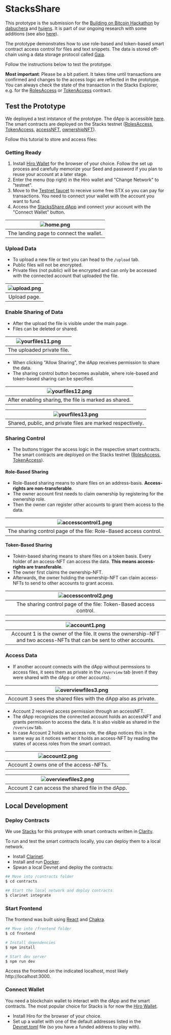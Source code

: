 # StacksShare

This prototype is the submission for the [Building on Bitcoin Hackathon](https://building-on-btc-hack.devpost.com/?ref_feature=challenge&ref_medium=your-open-hackathons&ref_content=Submissions+open) by [dabuchera](https://github.com/dabuchera) and [hujens](https://github.com/hujens). It is part of our ongoing research with some additions (see also [here](https://github.com/dabuchera/web3-access)).

The prototype demonstrates how to use role-based and token-based smart contract access control for files and text snippets. The data is stored off-chain using a data storage protocol called [Gaia](https://github.com/stacks-network/gaia).

Follow the instructions below to test the prototype. 

**Most important**: Please be a bit patient. It takes time until transactions are confirmed and changes to the access logic are reflected in the prototype. You can always check the state of the transaction in the Stacks Explorer, e.g. for the [RolesAccess](https://explorer.stacks.co/txid/0x90d3f74e779db902ad530e234d25cdd7c5f199ae1ae6f6bbdceeb0b31cec80f8?chain=testnet) or [TokenAccess](https://explorer.stacks.co/txid/0xfad00174f87245fda375a12016b1a6a361e02eca174870973e978cb809e14a3e?chain=testnet) contract.

## Test the Prototype

We deployed a test intstance of the prototype. The dApp is accessible [here](https://building-on-bitcoin-hackathon.vercel.app/). The smart contracts are deployed on the Stacks testnet ([RolesAccess](https://explorer.stacks.co/txid/0x90d3f74e779db902ad530e234d25cdd7c5f199ae1ae6f6bbdceeb0b31cec80f8?chain=testnet), [TokenAccess](https://explorer.stacks.co/txid/0xfad00174f87245fda375a12016b1a6a361e02eca174870973e978cb809e14a3e?chain=testnet), [accessNFT](https://explorer.stacks.co/txid/0x9c5895ab833542325131d8953167c032a8de3a0393cea0988dba563cf5a23d14?chain=testnet), [ownershipNFT](https://explorer.stacks.co/txid/0x8fd200f5911ba9da78d22f40c867805cd6024dd15d69a6e4b985ef6659d61d36?chain=testnet)).

Follow this tutorial to store and access files:

### Getting Ready

1. Install [Hiro Wallet](https://wallet.hiro.so/) for the browser of your choice. Follow the set up process and carefully memorize your Seed and password if you plan to reuse your account at a later stage.
2. Enter the menu (top right) in the Hiro wallet and "Change Network" to "testnet".
3. Move to the [Testnet faucet](https://explorer.stacks.co/sandbox/faucet?chain=testnet) to receive some free STX so you can pay for transactions. You need to connect your wallet with the account you want to fund.
4. Access the [StacksShare dApp](https://building-on-bitcoin-hackathon.vercel.app/) and connect your account with the "Connect Wallet" button.

| ![home.png](/readme-img/home.png)|
|:--:|
| The landing page to connect the wallet. |

### Upload Data

- To upload a new file or text you can head to the ```/upload``` tab.
- Public files will not be encrypted.
- Private files (not public) will be encrypted and can only be accessed with the connected account that uploaded the file.

| ![upload.png](/readme-img/upload.png) |
|:--:|
| Upload page. |

### Enable Sharing of Data

- After the upload the file is visible under the main page.
- Files can be deleted or shared.

| ![yourfiles11.png](/readme-img/yourfiles11.png) |
|:--:|
| The uploaded private file. |

- When clicking "Allow Sharing", the dApp receives permission to share the data.
- The sharing control button becomes available, where role-based and token-based sharing can be specified.

| ![yourfiles12.png](/readme-img/yourfiles12.png) |
|:--:|
| After enabling sharing, the file is marked as shared. |


| ![yourfiles13.png](/readme-img/yourfiles13.png) |
|:--:|
| Shared, public, and private files are marked respectively. |

### Sharing Control

- The buttons trigger the access logic in the respective smart contracts. The smart contracts are deployed on the Stacks testnet ([RolesAccess](https://explorer.stacks.co/txid/0x90d3f74e779db902ad530e234d25cdd7c5f199ae1ae6f6bbdceeb0b31cec80f8?chain=testnet), [TokenAccess](https://explorer.stacks.co/txid/0xfad00174f87245fda375a12016b1a6a361e02eca174870973e978cb809e14a3e?chain=testnet)).


#### Role-Based Sharing
- Role-Based sharing means to share files on an address-basis. **Access-rights are non-transferable**.
- The owner account first needs to claim ownership by registering for the ownership role.
- Then the owner can register other accounts to grant them access to the data.

| ![accesscontrol1.png](/readme-img/accesscontrol1.png) |
|:--:|
| The sharing control page of the file: Role-Based access control. |


#### Token-Based Sharing
- Token-based sharing means to share files on a token basis. Every holder of an access-NFT can access the data. **This means access-rights are transferable**.
- The owner first claims the ownership-NFT.
- Afterwards, the owner holding the ownership-NFT can claim access-NFTs to send to other accounts to grant access.

| ![accesscontrol2.png](/readme-img/accesscontrol2.png) |
|:--:|
| The sharing control page of the file: Token-Based access control. |

| ![account1.png](/readme-img/account1.png) |
|:--:|
| Account 1 is the owner of the file. It owns the ownership-NFT and two access-NFTs that can be sent to other accounts. |

### Access Data

- If another account connects with the dApp without permssions to access files, it sees them as private in the ```/overview``` tab (even if they were shared with the dApp or other accounts).

| ![overviewfiles3.png](/readme-img/overviewfiles3.png) |
|:--:|
| Account 3 sees the shared files with the dApp also as private. |

- Account 2 received access permission through an accessNFT.
- The dApp recognizes the connected account holds an accessNFT and grants permission to access the data. It is also visible as shared in the ```/overview``` tab.
- In case Account 2 holds an access role, the dApp notices this in the same way as it notices wether it holds an access-NFT by reading the states of access roles from the smart contract.

| ![account2.png](/readme-img/account2.png) |
|:--:|
| Account 2 owns one of the access-NFTs. |

| ![overviewfiles2.png](/readme-img/overviewfiles2.png) |
|:--:|
| Account 2 can access the shared file in the dApp. |

## Local Development

### Deploy Contracts

We use [Stacks](https://www.stacks.co/) for this protoype with smart contracts written in [Clarity](https://book.clarity-lang.org/).

To run and test the smart contracts locally, you can deploy them to a local network.

- Install [Clarinet](https://github.com/hirosystems/clarinet).
- Install and run [Docker](https://www.docker.com/).
- Spwan a local Devnet and deploy the contracts:

```sh
## Move into /contracts folder
$ cd contracts

## Start the local network and deploy contracts
$ clarinet integrate
```

### Start Frontend

The frontend was built using [React](https://reactjs.org/) and [Chakra](https://chakra-ui.com/).


```sh
## Move into /frontend folder
$ cd frontend

# Install dependencies
$ npm install

# Start dev server
$ npm run dev
```

Access the frontend on the indicated localhost, most likely http://localhost:3000.

### Connect Wallet

You need a blockchain wallet to interact with the dApp and the smart contracts. The most popular choice for Stacks is for now the [Hiro Wallet](https://wallet.hiro.so/).

- Install Hiro for the browser of your choice.
- Set up a wallet with one of the default addresses listed in the [Devnet.toml](/contracts/settings/Devnet.toml) file (so you have a funded address to play with).
